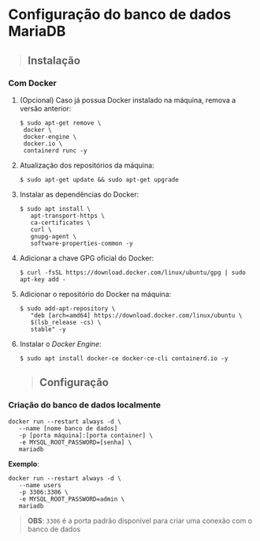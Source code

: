 # Configuração do banco de dados MariaDB

> ## **Instalação**

### Com Docker

1. (Opcional) Caso já possua Docker instalado na máquina, remova a versão anterior:

   ```shell
   $ sudo apt-get remove \
    docker \
    docker-engine \
    docker.io \
    containerd runc -y
   ```

2. Atualização dos repositórios da máquina:

   ```shell
   $ sudo apt-get update && sudo apt-get upgrade
   ```

3. Instalar as dependências do Docker:

   ```shell
   $ sudo apt install \
      apt-transport-https \
      ca-certificates \
      curl \
      gnupg-agent \
      software-properties-common -y
   ```

4. Adicionar a chave GPG oficial do Docker:

   ```shell
   $ curl -fsSL https://download.docker.com/linux/ubuntu/gpg | sudo apt-key add -
   ```

5. Adicionar o repositório do Docker na máquina:

   ```shell
   $ sudo add-apt-repository \
      "deb [arch=amd64] https://download.docker.com/linux/ubuntu \
      $(lsb_release -cs) \
      stable" -y
   ```

6. Instalar o _Docker Engine_:

   ```shell
   $ sudo apt install docker-ce docker-ce-cli containerd.io -y
   ```

   > ## **Configuração**

### **Criação do banco de dados localmente**

```shell
docker run --restart always -d \
   --name [nome banco de dados]
   -p [porta máquina]:[porta container] \
   -e MYSQL_ROOT_PASSWORD=[senha] \
   mariadb
```

**Exemplo**:

```shell
docker run --restart always -d \
   --name users
   -p 3306:3306 \
   -e MYSQL_ROOT_PASSWORD=admin \
   mariadb
```

> **OBS**: `3306` é a porta padrão disponível para criar uma conexão com o banco de dados
